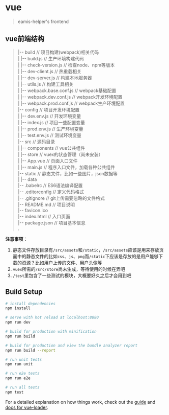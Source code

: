 # vue

> eamis-helper's frontend

## vue前端结构

> |-- build                                      // 项目构建(webpack)相关代码<br/>
> |   |-- build.js                             // 生产环境构建代码<br/>
> |   |-- check-version.js             // 检查node、npm等版本<br/>
> |   |-- dev-client.js                    // 热重载相关<br/>
> |   |-- dev-server.js                  // 构建本地服务器<br/>
> |   |-- utils.js                             // 构建工具相关<br/>
> |   |-- webpack.base.conf.js  // webpack基础配置<br/>
> |   |-- webpack.dev.conf.js    // webpack开发环境配置<br/>
> |   |-- webpack.prod.conf.js  // webpack生产环境配置<br/>
> |-- config                                  // 项目开发环境配置<br/>
> |   |-- dev.env.js                      // 开发环境变量<br/>
> |   |-- index.js                         // 项目一些配置变量<br/>
> |   |-- prod.env.js                   // 生产环境变量<br/>
> |   |-- test.env.js                     // 测试环境变量<br/>
> |-- src                                       // 源码目录<br/>
> |   |-- components                // vue公共组件<br/>
> |   |-- store                             // vuex的状态管理（尚未安装）<br/>
> |   |-- App.vue                       // 页面入口文件<br/>
> |   |-- main.js                        // 程序入口文件，加载各种公共组件<br/>
> |-- static                                // 静态文件，比如一些图片，json数据等<br/>
> |   |-- data                        <br/>
> |-- .babelrc                            // ES6语法编译配置<br/>
> |-- .editorconfig                   // 定义代码格式<br/>
> |-- .gitignore                         // git上传需要忽略的文件格式<br/>
> |-- README.md                   // 项目说明<br/>
> |-- favicon.ico <br/>
> |-- index.html                       // 入口页面<br/>
> |-- package.json                  // 项目基本信息<br/>
> .<br/>

**注意事项**：
1. 静态文件存放目录有`/src/assets`和`/static`，`/src/assets`应该是用来存放页面中的静态文件的比如`css`、`js`、`png`而`/static`下应该是存放的是用户能够下载的资源？比如用户上传的文件、用户头像等
2. `vuex`所需的`/src/store`尚未生成，等待使用的时候在弄吧
3. `/test`里包含了一些测试的模块，大概要好久之后才会用到吧



## Build Setup

``` bash
# install dependencies
npm install

# serve with hot reload at localhost:8080
npm run dev

# build for production with minification
npm run build

# build for production and view the bundle analyzer report
npm run build --report

# run unit tests
npm run unit

# run e2e tests
npm run e2e

# run all tests
npm test
```

For a detailed explanation on how things work, check out the [guide](http://vuejs-templates.github.io/webpack/) and [docs for vue-loader](http://vuejs.github.io/vue-loader).
